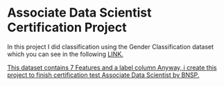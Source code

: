 # Associate Data Scientist Certification Project
In this project I did classification using the Gender Classification dataset which you can see in the following <a href=https://www.kaggle.com/datasets/elakiricoder/gender-classification-dataset/data)> LINK. 


This dataset contains 7 Features and a label column 
Anyway, i create this project to finish certification test Associate Data Scientist by BNSP. 
